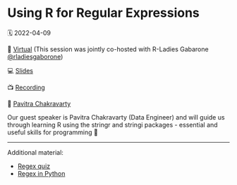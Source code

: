 # Using R for Regular Expressions

🗓 2022-04-09

📍 [Virtual](https://www.meetup.com/rladies-cologne/events/284911356/) (This session was jointly co-hosted with R-Ladies Gabarone [@rladiesgaborone](https://mobile.twitter.com/rladiesgaborone))

💻 [Slides](https://rladiescologne.github.io/Using-R-for-Regular-Expressions/#1)

📺 [Recording](https://youtu.be/KB8iSPnpxvo)

👤 [Pavitra Chakravarty](https://twitter.com/genomixgmailcom)


Our guest speaker is Pavitra Chakravarty (Data Engineer) and will guide us through learning R using the stringr and stringi packages - essential and useful skills for programming 🚀

---

Additional material:

- [Regex quiz](https://regexcrossword.com/puzzlebuilder)
- [Regex in Python](https://codata.org/initiatives/data-skills/codata-connect/webinar-series-research-skills-enhancement/webinar-9-processing-textual-data-with-python/)
